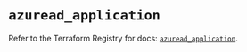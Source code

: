 # `azuread_application`

Refer to the Terraform Registry for docs: [`azuread_application`](https://registry.terraform.io/providers/hashicorp/azuread/3.0.2/docs/resources/application).

